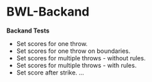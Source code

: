# BWL-Backand

**Backand Tests**

 - Set scores for one throw.
 - Set scores for one throw on boundaries.
 - Set scores for multiple throws - without rules.
 - Set scores for multiple throws - with rules.
 - Set score after strike.
    ...
 

 
